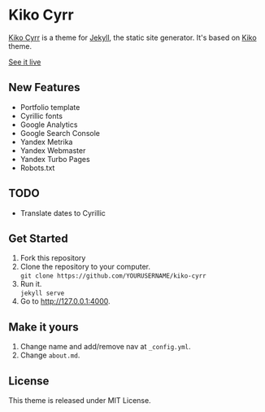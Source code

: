 # Kiko Cyrr

[Kiko Cyrr](https://github.com/foodgy/kiko-cyrr) is a theme for [Jekyll](http://jekyllrb.com), the static site generator. It's based on [Kiko](https://github.com/gfjaru/Kiko) theme.

[See it live](http://toonspot.ru/)

## New Features

- Portfolio template
- Cyrillic fonts
- Google Analytics
- Google Search Console
- Yandex Metrika
- Yandex Webmaster
- Yandex Turbo Pages
- Robots.txt

## TODO

- Translate dates to Cyrillic

## Get Started

1.  Fork this repository
2.  Clone the repository to your computer.<br />`git clone https://github.com/YOURUSERNAME/kiko-cyrr`
3.  Run it.<br />`jekyll serve`
4.  Go to http://127.0.0.1:4000.

## Make it yours

1.  Change name and add/remove nav at `_config.yml`.
2.  Change `about.md`.

## License

This theme is released under MIT License.
